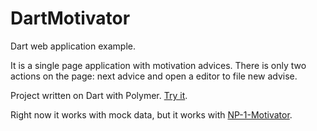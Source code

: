 DartMotivator
=============

Dart web application example.

It is a single page application with motivation advices. There is only two actions on the page: next advice and open a editor to file new advise. 

Project written on Dart with Polymer. [Try it](http://kelegorm.github.io/DartMotivator).

Right now it works with mock data, but it works with [NP-1-Motivator](https://github.com/kelegorm/NP-1-Motivator).
